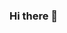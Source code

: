 ### Hi there 👋

<img scr="https://user-images.githubusercontent.com/126389940/221411854-71e708dc-3ff6-4ac9-8773-dc51e9f55ea2.gif">

<!--
**mogg22/mogg22** is a ✨ _special_ ✨ repository because its `README.md` (this file) appears on your GitHub profile.

Here are some ideas to get you started:

- 🔭 I’m currently working on ...
- 🌱 I’m currently learning ...
- 👯 I’m looking to collaborate on ...
- 🤔 I’m looking for help with ...
- 💬 Ask me about ...
- 📫 How to reach me: ...
- 😄 Pronouns: ...
- ⚡ Fun fact: ...
-->
